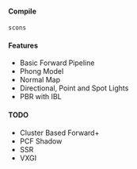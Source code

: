 #### Compile

`scons`

#### Features
- Basic Forward Pipeline
- Phong Model
- Normal Map
- Directional, Point and Spot Lights
- PBR with IBL

#### TODO
- Cluster Based Forward+
- PCF Shadow
- SSR
- VXGI
